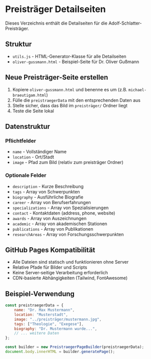 # Preisträger Detailseiten

Dieses Verzeichnis enthält die Detailseiten für die Adolf-Schlatter-Preisträger.

## Struktur

- `utils.js` - HTML-Generator-Klasse für alle Detailseiten
- `oliver-gussmann.html` - Beispiel-Seite für Dr. Oliver Gußmann

## Neue Preisträger-Seite erstellen

1. Kopiere `oliver-gussmann.html` und benenne es um (z.B. `michael-braeutigam.html`)
2. Fülle die `preistraegerData` mit den entsprechenden Daten aus
3. Stelle sicher, dass das Bild im `preisträger/` Ordner liegt
4. Teste die Seite lokal

## Datenstruktur

### Pflichtfelder
- `name` - Vollständiger Name
- `location` - Ort/Stadt
- `image` - Pfad zum Bild (relativ zum preisträger Ordner)

### Optionale Felder
- `description` - Kurze Beschreibung
- `tags` - Array von Schwerpunkten
- `biography` - Ausführliche Biografie
- `career` - Array von Berufserfahrungen
- `specializations` - Array von Spezialisierungen
- `contact` - Kontaktdaten (address, phone, website)
- `awards` - Array von Auszeichnungen
- `academic` - Array von akademischen Stationen
- `publications` - Array von Publikationen
- `researchAreas` - Array von Forschungsschwerpunkten

## GitHub Pages Kompatibilität

- Alle Dateien sind statisch und funktionieren ohne Server
- Relative Pfade für Bilder und Scripts
- Keine Server-seitige Verarbeitung erforderlich
- CDN-basierte Abhängigkeiten (Tailwind, FontAwesome)

## Beispiel-Verwendung

```javascript
const preistraegerData = {
    name: "Dr. Max Mustermann",
    location: "Musterstadt",
    image: "../preisträger/mustermann.jpg",
    tags: ["Theologie", "Exegese"],
    biography: "Dr. Mustermann wurde...",
    // ... weitere Daten
};

const builder = new PreistraegerPageBuilder(preistraegerData);
document.body.innerHTML = builder.generatePage();
```
